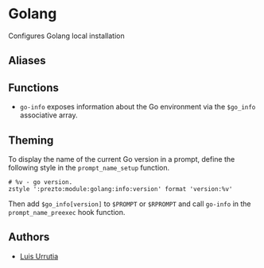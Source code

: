 Golang
====

Configures Golang local installation


Aliases
-------

Functions
---------

  - `go-info` exposes information about the Go environment via the
    `$go_info` associative array.

Theming
-------

To display the name of the current Go version in a prompt, define the
following style in the `prompt_name_setup` function.

    # %v - go version.
    zstyle ':prezto:module:golang:info:version' format 'version:%v'

Then add `$go_info[version]` to `$PROMPT` or `$RPROMPT` and call
`go-info` in the `prompt_name_preexec` hook function.

Authors
-------

  - [Luis Urrutia](https://github.com/LuisUrrutia)

